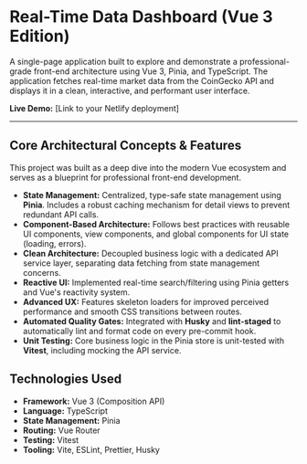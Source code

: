 # Real-Time Data Dashboard (Vue 3 Edition)

A single-page application built to explore and demonstrate a professional-grade front-end architecture using Vue 3, Pinia, and TypeScript. The application fetches real-time market data from the CoinGecko API and displays it in a clean, interactive, and performant user interface.

**Live Demo:** [Link to your Netlify deployment]

---

## Core Architectural Concepts & Features

This project was built as a deep dive into the modern Vue ecosystem and serves as a blueprint for professional front-end development.

- **State Management:** Centralized, type-safe state management using **Pinia**. Includes a robust caching mechanism for detail views to prevent redundant API calls.
- **Component-Based Architecture:** Follows best practices with reusable UI components, view components, and global components for UI state (loading, errors).
- **Clean Architecture:** Decoupled business logic with a dedicated API service layer, separating data fetching from state management concerns.
- **Reactive UI:** Implemented real-time search/filtering using Pinia getters and Vue's reactivity system.
- **Advanced UX:** Features skeleton loaders for improved perceived performance and smooth CSS transitions between routes.
- **Automated Quality Gates:** Integrated with **Husky** and **lint-staged** to automatically lint and format code on every pre-commit hook.
- **Unit Testing:** Core business logic in the Pinia store is unit-tested with **Vitest**, including mocking the API service.

## Technologies Used

- **Framework:** Vue 3 (Composition API)
- **Language:** TypeScript
- **State Management:** Pinia
- **Routing:** Vue Router
- **Testing:** Vitest
- **Tooling:** Vite, ESLint, Prettier, Husky
